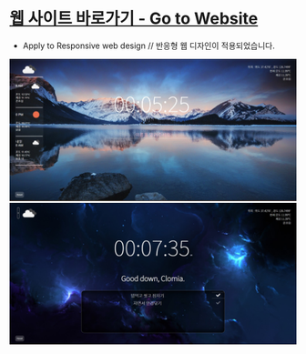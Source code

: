 # [웹 사이트 바로가기 - Go to Website](https://clomia.github.io/js-productivity-website/)   
 
* Apply to Responsive web design // 반응형 웹 디자인이 적용되었습니다.  

![screenshot1](https://github.com/clomia/js-productivity-website/blob/master/screenshot/1.jpg?raw=true)  
![screenshot2](https://github.com/clomia/js-productivity-website/blob/master/screenshot/2.jpg?raw=true)  
